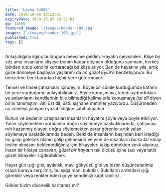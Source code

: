 ```yaml
---
title: "Levha 14695"
date: 2019-10-08 18:22:01
expiryDate: 2020-10-07 18:22:01
dp: 14695
featured_image: "/images/header-108.jpg"
images: ["/images/header-108.jpg"]
published: true
tags: []
---
```




Anlaşıldığımı ilginç bulduğum mevsime geldim. Hayatın mevsimleri. Klişe bir söz
ama insanların klişeye benim kadar düşman olduğunu sanmam, herkes ipinden tutup
kendini kurtaracağı bir klişe arıyor. Ben de hayatımı yıla, artık güze dönmeye
başlayan yaşlarımı da *en güzel Eylül'e* benzetiyorum. Bu benzetme beni buradan
hiçbir yere götürmüyor. 

Tensel ve tinsel çatışmalar içindeyim. Böyle bir cümle kurduğumda kafamı bir
yere vurduğumu anlayabilirsiniz. Böyle konuşmaya, kendi uydurdukları ve
anlamlarını kendilerinin bile bilmediği kelimelerle konuşmaya *üst dil* diyen
birini tanımıştım. Altı üst dil, üstü şişhane metinler yazıyordu. Düşürmeden üç
cümleyi yanyana yazabildiğine şahit olmadım.

Ruhun ve bedenin çatışmaları insanların hayatını şöyle veya böyle etkiliyor.
Yalan söylemekten yorulanlar doğru söylemeye başladıklarında, çatışmayı ruh
kazanmış oluyor, doğru söylemekten zarar görenler artık yalan söylemeye
başladıklarında beden. Belki de insanların başından beri istediği bu galip
gelecek olanın galip gelmesidir ve yine de insanların bu kadar kolay teslim
olmasını beklemediğimiz için hikayeleri takip etmekten zevk alıyoruz. İnsan bir
hikaye canavarı, *güzel bir hayatın* tek ölçüsü içine (acı veya tatlı) güzel
hikayeler sığdırabilmek.

Hayat gün ışığı gibi, aydınlık, mavi gökyüzü gibi ve bizim düşüncelerimiz oraya
buraya serpilmiş, bu ışığa mani bulutlar. Bulutların ardındaki ışığı görebilir
veya renklerindeki griye kendimizi kaptırabiliriz. 

Gökler bizim divanelik haritamız mı?



